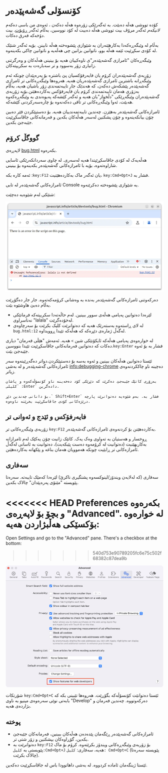 # کۆنسۆلی گەشەپێدەر

کۆدە تووشی هەڵە دەبێت. بە ئەگەرێکی زۆرەوە هەڵە دەکەن ، ئەوەی من باسی دەکەم *لانیکەم* ئەگەر مرۆڤ بیت تووشی هەڵە دەبیت لە کۆد نووسین، بەڵام ئەگەر  [ڕۆبۆت](https://en.wikipedia.org/wiki/Bender_(Futurama)). بیت دۆخەکە فەرق دەکات.

بەڵام لە وێبگەڕەکەدا بەکارهێنەران بە شێوازی پێشوەختە هەڵە نابینن. بۆیە ئەگەر شتێک لە کۆدی سکڕێپت ئێمە هەڵە بوو، ناتوانین بزانین چی هەڵەیە و ناتوانین چاکی بکەینەوە.

وێبگەڕەکان "ئامرازی گەشەپێدەر"ی ناوەکییان هەیە بۆ بینینی هەڵەکان و وەرگرتنی زانیاری زۆر بەسوود و تر سەبارەت بە سکریپتەکان.

زۆربەی گەشەپێدەران کرۆم یان فایەرفۆکسیان پێ باشترە بۆ پەرەپێدان چونکە ئەم وێبگەڕانە باشترین ئامرازی گەشەپێدەریان هەیە. هەروەها وێبگەڕەکانی تر ئامرازی گەشەپێدەر پێشکەش دەکەن، کە هەندێک جار تایبەتمەندی زۆر باشیان هەیە، بەڵام بەزۆری هەمان تایبەتمەندی کرۆم یان فایەرفۆکس بەکاردەهێنن.بۆیە زۆربەی گەشەپێدەران وێبگەڕێکی "دڵخواز"یان هەیە و ئەگەر کێشەکە پەیوەندی بە وێبگەڕەکەوە هەبێت، ئەوا وێبگەڕەکانی تر تاقی دەکەنەوە بۆ چارەسەرکردنی کێشەکە.


ئامرازەکانی گەشەپێدەر بەهێزن. چەندین تایبەتمەندییان هەیە. بۆ دەستپێکردن فێر دەبین چۆن بیانکەینەوە و  چۆن پشکنین لەسەر هەڵەکان بکەین و فەرمانەکانی جاڤاسکڕێپت جێبەجێ بکەین.

## گووگڵ کرۆم

لاپەڕەی [bug.html](bug.html) بکەرەوە.

هەڵەیەک لە کۆدی جاڤاسکڕێپتدا هەیە لەسەری. لە چاوی سەردانکەرێکی ئاسایی شاراوەتەوە، بۆیە با ئامرازەکانی گەشەپێدەر بکەینەوە بۆ بینینی.

ئەمە کارە بکە :`key:F12` یان ئەگەر ماک بەکاردەهێنیت، `key:Cmd+Opt+J` فشار بە.

ئامرازەکانی گەشەپێدەر لە تابی Console بە شێوازی پێشوەختە دەکرێنەوە.

شتێکی لەم شێوەیە دەچێت:

![chrome](chrome.webp)

دەرکەوتنی  ئامرازەکانی گەشەپێدەر بەندە بە وەشانی کرۆمەکەتەوە. جار جار دەگۆڕێت بەڵام دەبێ هاوشێوە بێت.

- لێرەدا دەتوانین پەیامی هەڵەی سوور ببینین. لەم حاڵەتەدا سکریپتەکە فرمانێکی نەناسراوی "lalala" لەخۆدەگرێت.
- لە لای ڕاستەوە بەستەرێک هەیە کە دەتوانرێت کلیک بکرێت بۆ سەرچاوەی `bug.html:12` لەگەڵ ژمارەی دێڕەکە کە هەڵەکە تێیدا ڕوویداوە.

لە خوارەوەی پەیامی هەڵەکە ئایکۆنێکی شین `>` هەیە. ئەمەش "هێڵی فەرمان" دیاری دەکات کە دەتوانین فەرمانەکانی جاڤاسکڕێپت تێیدا بنووسین.`key:Enter` فشار بە بۆ ئەوە جێبەجێ بێت.

ئێستا دەتوانین هەڵەکان ببینین و ئەوە بەسە بۆ دەستپێکردن.دواتر دەگەڕێینەوە سەر ئامرازەکانی گەشەپێدەر و لە بەشی <info:debugging-chrome> دەچینە ناو چاککردنەوەی زیاتر.


```smart header="Multi-line input"
بەزۆری کاتێک جێبەجێ دەکرێت کە دێڕێکی کۆد دەخەینە ناو کۆنسۆڵەکەوە و پاشان `کلیلی :Enter` دادەگرین.

بۆ دانانی چەندین دێڕ،` Shift+Enter` فشار بە. بەم شێوەیە دەتوانرێت پارچە درێژەکانی کۆدی جاڤاسکڕێپت بخرێتە ناوەوە.
```

## فایەرفۆکس و ئێدج و ئەوانی تر

زۆربەی وێبگەڕەکانی تر `key:F12` بەکاردەهێنن بۆ کردنەوەی ئامرازەکانی گەشەپێدەر.

ڕوخسار و هەستیان بە تەواوی وەک یەک. کاتێک زانیت چۆن یەکێک لەم ئامرازانە بەکاربهێنیت (دەتوانیت لە کرۆمەوە دەست پێبکەیت)، دەتوانیت بە ئاسانی لەگەڵ ئامرازەکانی تر ڕابێیت چونکە هەموویان هەمان بناغە و پێکهاتە بەکاردەهێنن.

## سەفاری

سەفاری (کە لەلایەن ویندۆز/لینوکسەوە پشتگیری ناکرێ) لێرەدا کەمێک تایبەتە. سەرەتا پێویستە "مێنۆی پەرەپێدان" چالاک بکەین.

<<<<<<< HEAD
Preferences بکەرەوە و بچۆ بۆ لاپەڕەی "Advanced". لە خوارەوە بۆکسێکی هەڵبژاردن هەیە:
=======
Open Settings and go to the "Advanced" pane. There's a checkbox at the bottom:
>>>>>>> 540d753e90789205fc6e75c502f68382c87dea9b

![safari](safari.png)


شۆرتکات `key:Cmd+Opt+C` ئێستا دەتوانێت کۆنسۆڵەکە بگۆڕێت. هەروەها تێبینی بکە کە بابەتی نوێی سەرەوەی مینیو بە ناوی "Develop" دەرکەوتووە. چەندین فەرمان و بژاردەی هەیە.


## پوختە

- ئامرازەکانی گەشەپێدەر ڕێگەمان پێدەدەن هەڵەکان ببینین، فەرمانەکان جێبەجێ بکەین، گۆڕاوەکان بپشکنین و زۆر شتی تر.
- دەتوانرێت بە `key:F12` بۆ زۆربەی وێبگەڕەکانی ویندۆز بکرێتەوە. کرۆم بۆ ماک پێویستی بە `کلیل:Cmd+Opt+J` هەیە، سەفاری: `کلیل: Cmd+Opt+C` (پێویستە سەرەتا چالاک بکرێت).


ئێستا ژینگەمان ئامادە کردووە. لە بەشی داهاتوودا باس لە جاڤاسکڕێپت دەکەین.
